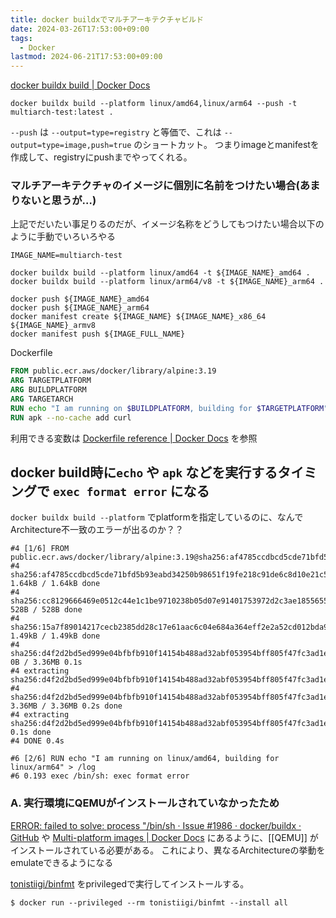 ```yaml
---
title: docker buildxでマルチアーキテクチャビルド
date: 2024-03-26T17:53:00+09:00
tags:
  - Docker
lastmod: 2024-06-21T17:53:00+09:00
---
```


[docker buildx build | Docker Docs](https://docs.docker.com/reference/cli/docker/buildx/build/)

```shell
docker buildx build --platform linux/amd64,linux/arm64 --push -t multiarch-test:latest .
```

`--push` は `--output=type=registry` と等価で、これは `--output=type=image,push=true` のショートカット。
つまりimageとmanifestを作成して、registryにpushまでやってくれる。

### マルチアーキテクチャのイメージに個別に名前をつけたい場合(あまりないと思うが…)

上記でだいたい事足りるのだが、イメージ名称をどうしてもつけたい場合以下のように手動でいろいろやる

```shell
IMAGE_NAME=multiarch-test

docker buildx build --platform linux/amd64 -t ${IMAGE_NAME}_amd64 .
docker buildx build --platform linux/arm64/v8 -t ${IMAGE_NAME}_arm64 .

docker push ${IMAGE_NAME}_amd64
docker push ${IMAGE_NAME}_arm64
docker manifest create ${IMAGE_NAME} ${IMAGE_NAME}_x86_64 ${IMAGE_NAME}_armv8
docker manifest push ${IMAGE_FULL_NAME}
```

Dockerfile

```dockerfile
FROM public.ecr.aws/docker/library/alpine:3.19
ARG TARGETPLATFORM
ARG BUILDPLATFORM
ARG TARGETARCH
RUN echo "I am running on $BUILDPLATFORM, building for $TARGETPLATFORM" > /log
RUN apk --no-cache add curl
```

利用できる変数は [Dockerfile reference | Docker Docs](https://docs.docker.com/reference/dockerfile/#automatic-platform-args-in-the-global-scope) を参照

## docker build時に`echo` や `apk` などを実行するタイミングで `exec format error` になる

`docker buildx build --platform` でplatformを指定しているのに、なんでArchitecture不一致のエラーが出るのか？？

```
#4 [1/6] FROM public.ecr.aws/docker/library/alpine:3.19@sha256:af4785ccdbcd5cde71bfd5b93eabd34250b98651f19fe218c91de6c8d10e21c5
#4 sha256:af4785ccdbcd5cde71bfd5b93eabd34250b98651f19fe218c91de6c8d10e21c5 1.64kB / 1.64kB done
#4 sha256:cc8129666469e0512c44e1c1be9710238b05d07e91401753972d2c3ae1855655 528B / 528B done
#4 sha256:15a7f89014217cecb2385dd28c17e61aac6c04e684a364eff2e2a52cd012bda9 1.49kB / 1.49kB done
#4 sha256:d4f2d2bd5ed999e04bfbfb910f14154b488ad32abf053954bff805f47fc3ad1e 0B / 3.36MB 0.1s
#4 extracting sha256:d4f2d2bd5ed999e04bfbfb910f14154b488ad32abf053954bff805f47fc3ad1e
#4 sha256:d4f2d2bd5ed999e04bfbfb910f14154b488ad32abf053954bff805f47fc3ad1e 3.36MB / 3.36MB 0.2s done
#4 extracting sha256:d4f2d2bd5ed999e04bfbfb910f14154b488ad32abf053954bff805f47fc3ad1e 0.1s done
#4 DONE 0.4s

#6 [2/6] RUN echo "I am running on linux/amd64, building for linux/arm64" > /log
#6 0.193 exec /bin/sh: exec format error
```

### A. 実行環境にQEMUがインストールされていなかったため

[ERROR: failed to solve: process "/bin/sh · Issue #1986 · docker/buildx · GitHub](https://github.com/docker/buildx/issues/1986) や [Multi-platform images | Docker Docs](https://docs.docker.com/build/building/multi-platform/#qemu-without-docker-desktop) 
にあるように、[[QEMU]] がインストールされている必要がある。
これにより、異なるArchitectureの挙動をemulateできるようになる

[tonistiigi/binfmt](https://github.com/tonistiigi/binfmt) をprivilegedで実行してインストールする。

```shell
$ docker run --privileged --rm tonistiigi/binfmt --install all
```
